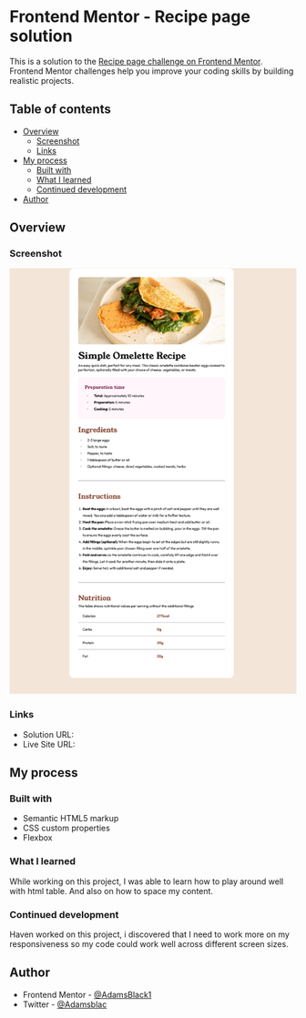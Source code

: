 # Frontend Mentor - Recipe page solution

This is a solution to the [Recipe page challenge on Frontend Mentor](https://www.frontendmentor.io/challenges/recipe-page-KiTsR8QQKm). Frontend Mentor challenges help you improve your coding skills by building realistic projects.

## Table of contents

- [Overview](#overview)
  - [Screenshot](#screenshot)
  - [Links](#links)
- [My process](#my-process)
  - [Built with](#built-with)
  - [What I learned](#what-i-learned)
  - [Continued development](#continued-development)
- [Author](#author)

## Overview

### Screenshot

![](./Screenshot%202025-01-21%20at%2018-22-21%20Recipe%20Homepage.png)


### Links

- Solution URL: [](https://github.com/AdamsBlack1/Apple)
- Live Site URL: []()

## My process

### Built with

- Semantic HTML5 markup
- CSS custom properties
- Flexbox


### What I learned

While working on this project, I was able to learn how to play around well with html table. And also on how to space my content.


### Continued development
Haven worked on this project, i discovered that I need to work more on my responsiveness so my code could work well across different screen sizes.


## Author

- Frontend Mentor - [@AdamsBlack1](https://www.frontendmentor.io/profile/AdamsBlack1)
- Twitter - [@Adamsblac](https://x.com/Adamsblac)





